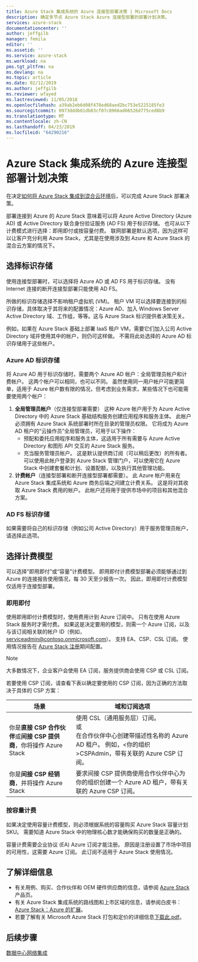```yaml
---
title: Azure Stack 集成系统的 Azure 连接型部署决策 | Microsoft Docs
description: 确定多节点 Azure Stack Azure 连接型部署的部署计划决策。
services: azure-stack
documentationcenter: ''
author: jeffgilb
manager: femila
editor: ''
ms.assetid: ''
ms.service: azure-stack
ms.workload: na
pms.tgt_pltfrm: na
ms.devlang: na
ms.topic: article
ms.date: 02/12/2019
ms.author: jeffgilb
ms.reviewer: wfayed
ms.lastreviewed: 11/05/2018
ms.openlocfilehash: a39ab2eb6d08f478ed68aed2bc753e5225185fe3
ms.sourcegitcommit: 0973dddb81db03cf07c8966ad66526d775ced8b9
ms.translationtype: MT
ms.contentlocale: zh-CN
ms.lasthandoff: 04/23/2019
ms.locfileid: "64290216"
---
```

# <a name="azure-connected-deployment-planning-decisions-for-azure-stack-integrated-systems"></a>Azure Stack 集成系统的 Azure 连接型部署计划决策
在决定[如何将 Azure Stack 集成到混合云环境](azure-stack-connection-models.md)后，可以完成 Azure Stack 部署决策。

部署连接到 Azure 的 Azure Stack 意味着可以将 Azure Active Directory (Azure AD) 或 Active Directory 联合身份验证服务 (AD FS) 用于标识存储。 也可从以下计费模式进行选择：即用即付或按容量付费。 联网部署是默认选项，因为这样可以让客户充分利用 Azure Stack，尤其是在使用涉及到 Azure 和 Azure Stack 的混合云方案的情况下。 

## <a name="choose-an-identity-store"></a>选择标识存储
使用连接型部署时，可以选择将 Azure AD 或 AD FS 用于标识存储。 没有 Internet 连接的断开连接型部署只能使用 AD FS。

所做的标识存储选择不影响租户虚拟机 (VM)。 租户 VM 可以选择要连接到的标识存储，具体取决于其将来的配置情况：Azure AD、加入 Windows Server Active Directory 域、工作组，等等。这与 Azure Stack 标识提供者决策无关。 

例如，如果在 Azure Stack 基础上部署 IaaS 租户 VM，需要它们加入公司 Active Directory 域并使用其中的帐户，则仍可这样做。 不需将此处选择的 Azure AD 标识存储用于这些帐户。

### <a name="azure-ad-identity-store"></a>Azure AD 标识存储
将 Azure AD 用于标识存储时，需要两个 Azure AD 帐户：全局管理员帐户和计费帐户。 这两个帐户可以相同，也可以不同。 虽然使用同一用户帐户可能更简单，适用于 Azure 帐户数有限的情况，但考虑到业务需求，某些情况下也可能需要使用两个帐户：

1. **全局管理员帐户**（仅连接型部署需要） 这种 Azure 帐户用于为 Azure Active Directory 中的 Azure Stack 基础结构服务创建应用程序和服务主体。 此帐户必须拥有 Azure Stack 系统部署时所在目录的管理员权限。 它将成为 Azure AD 租户的“云操作员”全局管理员，可用于以下操作： 
    - 预配和委托应用程序和服务主体，这适用于所有需要与 Azure Active Directory 和图形 API 交互的 Azure Stack 服务。 
    - 充当服务管理员帐户。 这是默认提供商订阅（可以稍后更改）的所有者。 可以使用此帐户登录到 Azure Stack 管理门户，可以使用它在 Azure Stack 中创建套餐和计划、设置配额，以及执行其他管理功能。
2. **计费帐户**（连接型部署和断开连接型部署都需要）。 此 Azure 帐户用来在 Azure Stack 集成系统和 Azure 商务后端之间建立计费关系。 这是将对其收取 Azure Stack 费用的帐户。 此帐户还将用于提供市场中的项目和其他混合方案。 

### <a name="ad-fs-identity-store"></a>AD FS 标识存储
如果需要将自己的标识存储（例如公司 Active Directory）用于服务管理员帐户，请选择此选项。  

## <a name="choose-a-billing-model"></a>选择计费模型
可以选择“即用即付”或“容量”计费模型。 即用即付计费模型部署必须能够通过到 Azure 的连接报告使用情况，每 30 天至少报告一次。 因此，即用即付计费模型仅适用于连接型部署。  

### <a name="pay-as-you-use"></a>即用即付
使用即用即付计费模型时，使用费用计到 Azure 订阅中。 只有在使用 Azure Stack 服务时才需付费。 如果这是决定要用的模型，则需一个 Azure 订阅，以及与该订阅相关联的帐户 ID（例如，serviceadmin@contoso.onmicrosoft.com）。 支持 EA、CSP、CSL 订阅。 使用情况报告在 [Azure Stack 注册](azure-stack-registration.md)期间配置。

> [!NOTE]
> 大多数情况下，企业客户会使用 EA 订阅，服务提供商会使用 CSP 或 CSL 订阅。

若要使用 CSP 订阅，请查看下表以确定要使用的 CSP 订阅，因为正确的方法取决于具体的 CSP 方案：

|场景|域和订阅选项|
|-----|-----|
|你是**直接 CSP 合作伙伴**或**间接 CSP 提供商**，你将操作 Azure Stack|使用 CSL（通用服务层）订阅。<br>     或<br>在合作伙伴中心创建带描述性名称的 Azure AD 租户。 例如，&lt;你的组织>CSPAdmin，带有关联的 Azure CSP 订阅。|
|你是**间接 CSP 经销商**，并将操作 Azure Stack|要求间接 CSP 提供商使用合作伙伴中心为你的组织创建一个 Azure AD 租户，带有关联的 Azure CSP 订阅。|

### <a name="capacity-based-billing"></a>按容量计费
如果决定使用容量计费模型，则必须根据系统的容量购买 Azure Stack 容量计划 SKU。 需要知道 Azure Stack 中的物理核心数才能确保购买的数量是正确的。 

容量计费需要企业协议 (EA) Azure 订阅才能注册。 原因是注册设置了市场中项目的可用性，这需要 Azure 订阅。 此订阅不适用于 Azure Stack 使用情况。

## <a name="learn-more"></a>了解详细信息
- 有关用例、购买、合作伙伴和 OEM 硬件供应商的信息，请参阅 [Azure Stack](https://azure.microsoft.com/overview/azure-stack/) 产品页。
- 有关 Azure Stack 集成系统的路线图和上市区域的信息，请参阅白皮书：[Azure Stack：Azure 的扩展](https://azure.microsoft.com/resources/azure-stack-an-extension-of-azure/)。 
- 若要了解有关 Microsoft Azure Stack 打包和定价的详细信息[下载此.pdf](https://azure.microsoft.com/mediahandler/files/resourcefiles/5bc3f30c-cd57-4513-989e-056325eb95e1/Azure-Stack-packaging-and-pricing-datasheet.pdf)。 

## <a name="next-steps"></a>后续步骤
[数据中心网络集成](azure-stack-network.md)